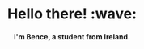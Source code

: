 <h1 align="center">Hello there! :wave:</h1>

<h4 align="center">I'm Bence, a student from Ireland.</h4>
